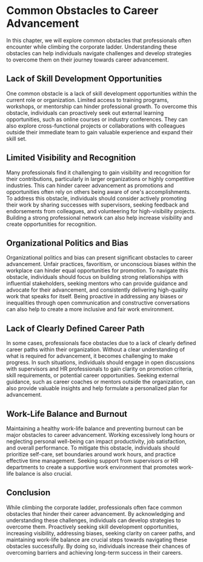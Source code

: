 Common Obstacles to Career Advancement
===============================================

In this chapter, we will explore common obstacles that professionals often encounter while climbing the corporate ladder. Understanding these obstacles can help individuals navigate challenges and develop strategies to overcome them on their journey towards career advancement.

Lack of Skill Development Opportunities
---------------------------------------

One common obstacle is a lack of skill development opportunities within the current role or organization. Limited access to training programs, workshops, or mentorship can hinder professional growth. To overcome this obstacle, individuals can proactively seek out external learning opportunities, such as online courses or industry conferences. They can also explore cross-functional projects or collaborations with colleagues outside their immediate team to gain valuable experience and expand their skill set.

Limited Visibility and Recognition
----------------------------------

Many professionals find it challenging to gain visibility and recognition for their contributions, particularly in larger organizations or highly competitive industries. This can hinder career advancement as promotions and opportunities often rely on others being aware of one's accomplishments. To address this obstacle, individuals should consider actively promoting their work by sharing successes with supervisors, seeking feedback and endorsements from colleagues, and volunteering for high-visibility projects. Building a strong professional network can also help increase visibility and create opportunities for recognition.

Organizational Politics and Bias
--------------------------------

Organizational politics and bias can present significant obstacles to career advancement. Unfair practices, favoritism, or unconscious biases within the workplace can hinder equal opportunities for promotion. To navigate this obstacle, individuals should focus on building strong relationships with influential stakeholders, seeking mentors who can provide guidance and advocate for their advancement, and consistently delivering high-quality work that speaks for itself. Being proactive in addressing any biases or inequalities through open communication and constructive conversations can also help to create a more inclusive and fair work environment.

Lack of Clearly Defined Career Path
-----------------------------------

In some cases, professionals face obstacles due to a lack of clearly defined career paths within their organization. Without a clear understanding of what is required for advancement, it becomes challenging to make progress. In such situations, individuals should engage in open discussions with supervisors and HR professionals to gain clarity on promotion criteria, skill requirements, or potential career opportunities. Seeking external guidance, such as career coaches or mentors outside the organization, can also provide valuable insights and help formulate a personalized plan for advancement.

Work-Life Balance and Burnout
-----------------------------

Maintaining a healthy work-life balance and preventing burnout can be major obstacles to career advancement. Working excessively long hours or neglecting personal well-being can impact productivity, job satisfaction, and overall performance. To mitigate this obstacle, individuals should prioritize self-care, set boundaries around work hours, and practice effective time management. Seeking support from supervisors or HR departments to create a supportive work environment that promotes work-life balance is also crucial.

Conclusion
----------

While climbing the corporate ladder, professionals often face common obstacles that hinder their career advancement. By acknowledging and understanding these challenges, individuals can develop strategies to overcome them. Proactively seeking skill development opportunities, increasing visibility, addressing biases, seeking clarity on career paths, and maintaining work-life balance are crucial steps towards navigating these obstacles successfully. By doing so, individuals increase their chances of overcoming barriers and achieving long-term success in their careers.

